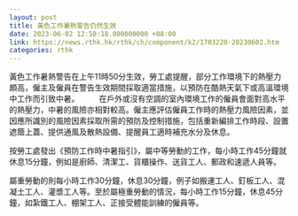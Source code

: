 ```yaml
---
layout: post
title: 黃色工作暑熱警告仍然生效
date: 2023-06-02 12:50:18.000000000 +08:00
link: https://news.rthk.hk/rthk/ch/component/k2/1703220-20230602.htm
categories: rthk
---
```


黃色工作暑熱警告在上午11時50分生效，勞工處提醒，部分工作環境下的熱壓力頗高，僱主及僱員在警告生效期間採取適當措施，以預防在酷熱天氣下或高溫環境中工作而引致中暑。
　　
在戶外或沒有空調的室內環境工作的僱員會面對高水平的熱壓力，中暑的風險亦相對較高。僱主應評估僱員工作時的熱壓力風險因素，並因應所識別的風險因素採取所需的預防及控制措施，包括重新編排工作時段、設置遮蔭上蓋、提供通風及散熱設備、提醒員工適時補充水分及休息。

按勞工處發出《預防工作時中暑指引》，屬中等勞動的工作，每小時工作45分鐘就休息15分鐘，例如是廚師、清潔工、貨櫃操作、送貨工人、郵政和速遞人員等。

屬重勞動的則每小時工作30分鐘，休息30分鐘，例子如搬運工人、釘板工人、混凝土工人、灌漿工人等。至於屬極重勞動的情況，每小時工作15分鐘，休息45分鐘，如紮鐵工人、棚架工人、正接受體能訓練的僱員等。
